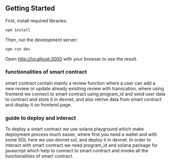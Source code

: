 ## Getting Started

First, install required libraries:

```bash
npm install
```

Then, run the development server:

```bash
npm run dev
```

Open [http://localhost:3000](http://localhost:3000) with your browser to see the result.

### functionalities of smart contract
smart contract contain mainly a review function where a user can add a new review or update already exisiting review with transcation, where using frontend we connect to smart contract using program_id and send user data to contract and store it in devnet, and also retrive data from smart contract and display it on frontend page.

### guide to deploy and interact
To deploy a smart contract we use solana playground which make deployment process much easier, where first you need a wallet and with some SOL here we use devnet sol, and deploy it in devnet.
In order to interact with smart contract we need program_id and solana package for javascript which help to connect to smart contract and invoke all the functionalities of smart contract.

